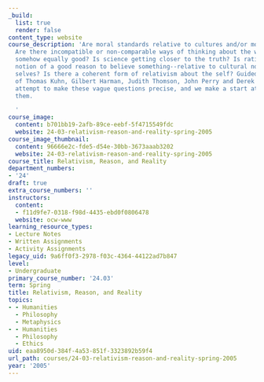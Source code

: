 ```yaml
---
_build:
  list: true
  render: false
content_type: website
course_description: 'Are moral standards relative to cultures and/or moral frameworks?
  Are there incompatible or non-comparable ways of thinking about the world that are
  somehow equally good? Is science getting closer to the truth? Is rationality--the
  notion of a good reason to believe something--relative to cultural norms? What are
  selves? Is there a coherent form of relativism about the self? Guided by the writings
  of Thomas Kuhn, Gilbert Harman, Judith Thomson, John Perry and Derek Parfit, we
  attempt to make these vague questions precise, and we make a start at answering
  them.

  '
course_image:
  content: b701bb19-2afb-89ce-eebf-5f4715549fdc
  website: 24-03-relativism-reason-and-reality-spring-2005
course_image_thumbnail:
  content: 96666e2c-fde5-d54e-30bb-3673aaab3202
  website: 24-03-relativism-reason-and-reality-spring-2005
course_title: Relativism, Reason, and Reality
department_numbers:
- '24'
draft: true
extra_course_numbers: ''
instructors:
  content:
  - f11d9fe7-0318-f98d-4435-ebd0f0806478
  website: ocw-www
learning_resource_types:
- Lecture Notes
- Written Assignments
- Activity Assignments
legacy_uid: 9a6ff0f3-2978-f03c-4364-44122ad7b847
level:
- Undergraduate
primary_course_number: '24.03'
term: Spring
title: Relativism, Reason, and Reality
topics:
- - Humanities
  - Philosophy
  - Metaphysics
- - Humanities
  - Philosophy
  - Ethics
uid: eaa8950d-384f-4a53-851f-3323892b59f4
url_path: courses/24-03-relativism-reason-and-reality-spring-2005
year: '2005'
---
```

